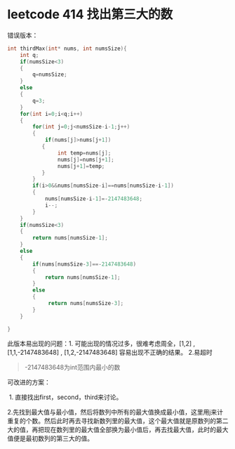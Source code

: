 # leetcode 414 找出第三大的数

错误版本：


```c
int thirdMax(int* nums, int numsSize){
    int q;
    if(numsSize<3)
    {
        q=numsSize;
    }
    else
    {
        q=3;
    }
    for(int i=0;i<q;i++)
    {
        for(int j=0;j<numsSize-i-1;j++)
        {
            if(nums[j]>nums[j+1])
           {
                int temp=nums[j];
                nums[j]=nums[j+1];
                nums[j+1]=temp;
           }
        }
        if(i>0&&nums[numsSize-i]==nums[numsSize-i-1])
        {
            nums[numsSize-i-1]=-2147483648;
            i--;
        }
    }
    if(numsSize<3)
    {
        return nums[numsSize-1];
    }
    else
    {
        if(nums[numsSize-3]==-2147483648)
        {
            return nums[numsSize-1];
        }
        else
        {
             return nums[numsSize-3];
        }
    }

}
```

此版本易出现的问题：1. 可能出现的情况过多，很难考虑周全，[1,2] , [1,1,-2147483648] , [1,2,-2147483648] 容易出现不正确的结果。 2.易超时

> -2147483648为int范围内最小的数

可改进的方案：

​		1. 直接找出first，second，third来讨论。

​		2.先找到最大值与最小值，然后将数列中所有的最大值换成最小值，这里用j来计重复的个数。然后此时再去寻找新数列里的最大值，这个最大值就是原数列的第二大的值，再把现在数列里的最大值全部换为最小值后，再去找最大值，此时的最大值便是最初数列的第三大的值。

